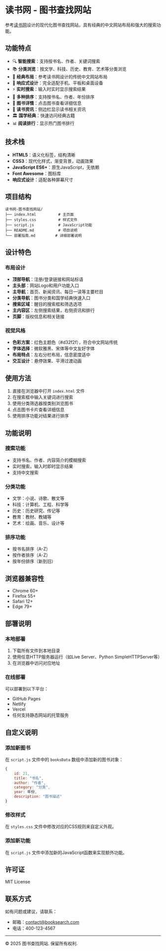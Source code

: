 # 读书网 - 图书查找网站

参考[读书网](https://www.dushu.com/)设计的现代化图书查找网站，具有经典的中文网站布局和强大的搜索功能。

## 功能特点

- 🔍 **智能搜索**：支持按书名、作者、关键词搜索
- 📚 **分类浏览**：按文学、科技、历史、教育、艺术等分类浏览
- 🎨 **经典布局**：参考读书网设计的传统中文网站布局
- 📱 **响应式设计**：完全适配手机、平板和桌面设备
- ⚡ **实时搜索**：输入时实时显示搜索结果
- 🎯 **多种排序**：支持按书名、作者、年份排序
- 📖 **图书详情**：点击图书查看详细信息
- 📰 **读书资讯**：侧边栏显示读书相关资讯
- 🏛️ **国学经典**：快速访问经典古籍
- 📊 **阅读排行**：显示热门图书排行

## 技术栈

- **HTML5**：语义化标签，结构清晰
- **CSS3**：现代化样式，渐变背景，动画效果
- **JavaScript ES6+**：原生JavaScript，无依赖
- **Font Awesome**：图标库
- **响应式设计**：适配各种屏幕尺寸

## 项目结构

```
读书网-图书查找网站/
├── index.html          # 主页面
├── styles.css          # 样式文件
├── script.js           # JavaScript功能
├── README.md           # 项目说明
└── 部署指南.md         # 详细部署说明
```

## 设计特色

### 布局设计
- **顶部导航**：注册/登录链接和网站标语
- **主头部**：网站Logo和用户功能入口
- **主导航**：首页、新闻资讯、每日一读等主要栏目
- **分类导航**：图书分类和国学经典快速入口
- **搜索区域**：醒目的搜索框和筛选选项
- **主内容区**：左侧搜索结果，右侧资讯和排行
- **页脚**：版权信息和相关链接

### 视觉风格
- **色彩方案**：红色主题色（#d32f2f），符合中文网站传统
- **字体选择**：微软雅黑、宋体等中文友好字体
- **布局特点**：左右分栏布局，信息密度适中
- **交互设计**：悬停效果、平滑过渡动画

## 使用方法

1. 直接在浏览器中打开 `index.html` 文件
2. 在搜索框中输入关键词进行搜索
3. 使用分类筛选器按类别浏览图书
4. 点击图书卡片查看详细信息
5. 使用排序功能对结果进行排序

## 功能说明

### 搜索功能
- 支持书名、作者、内容简介的模糊搜索
- 实时搜索，输入时即时显示结果
- 支持中文搜索

### 分类功能
- 文学：小说、诗歌、散文等
- 科技：计算机、工程、科学等
- 历史：历史研究、传记等
- 教育：教材、教辅等
- 艺术：绘画、音乐、设计等

### 排序功能
- 按书名排序（A-Z）
- 按作者排序（A-Z）
- 按年份排序（新到旧）

## 浏览器兼容性

- Chrome 60+
- Firefox 55+
- Safari 12+
- Edge 79+

## 部署说明

### 本地部署
1. 下载所有文件到本地目录
2. 使用任意HTTP服务器运行（如Live Server、Python SimpleHTTPServer等）
3. 在浏览器中访问对应地址

### 在线部署
可以部署到以下平台：
- GitHub Pages
- Netlify
- Vercel
- 任何支持静态网站的托管服务

## 自定义说明

### 添加新图书
在 `script.js` 文件中的 `booksData` 数组中添加新的图书对象：

```javascript
{
    id: 21,
    title: "书名",
    author: "作者",
    category: "分类",
    year: 年份,
    description: "图书描述"
}
```

### 修改样式
在 `styles.css` 文件中修改对应的CSS规则来自定义外观。

### 添加新功能
在 `script.js` 文件中添加新的JavaScript函数来实现额外功能。

## 许可证

MIT License

## 联系方式

如有问题或建议，请联系：
- 邮箱：contact@booksearch.com
- 电话：400-123-4567

---

© 2025  图书查找网站. 保留所有权利.
